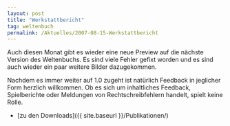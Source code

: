 ```yaml
---
layout: post
title: "Werkstattbericht"
tag: weltenbuch
permalink: /Aktuelles/2007-08-15-Werkstattbericht
---
```


Auch diesen Monat gibt es wieder eine neue Preview auf die nächste Version des Weltenbuchs. Es sind viele Fehler gefixt worden und es sind auch wieder ein paar weitere Bilder dazugekommen.

Nachdem es immer weiter auf 1.0 zugeht ist natürlich Feedback in jeglicher Form herzlich willkommen. Ob es sich um inhaltliches Feedback, Spielberichte oder Meldungen von Rechtschreibfehlern handelt, spielt keine Rolle.

- [zu den Downloads]({{ site.baseurl }}/Publikationen/)
